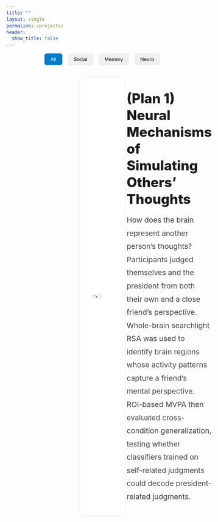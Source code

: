 ```yaml
---
title: ""
layout: single
permalink: /projects/
header:
  show_title: false
---
```


<!-- Filter Buttons -->
<div style="text-align:center; margin-bottom: 2rem;">
  <button class="filter-button active" onclick="filterSelection('all', this)">All</button>
  <button class="filter-button" onclick="filterSelection('social', this)">Social</button>
  <button class="filter-button" onclick="filterSelection('memory', this)">Memory</button>
  <button class="filter-button" onclick="filterSelection('neuro', this)">Neuro</button>
</div>

<div class="project-list">
  <a href="/projects/plan-1" class="project-card social neuro">
    <div class="project-media">
      <img src="/assets/img/projects/SRE2_method1.png" alt="Neural mechanisms" class="project-img">
    </div>
    <div class="project-info">
      <h3 class="project-title">(Plan 1) Neural Mechanisms of Simulating Others’ Thoughts</h3>
      <p class="project-text">How does the brain represent another person’s thoughts? Participants judged themselves and the president from both their own and a close friend’s perspective. Whole-brain searchlight RSA was used to identify brain regions whose activity patterns capture a friend’s mental perspective. ROI-based MVPA then evaluated cross-condition generalization, testing whether classifiers trained on self-related judgments could decode president-related judgments.</p>
    </div>
  </a>
  
  <!-- Repeat same structure for other projects -->
  <!-- ... -->
</div>

<script>
function filterSelection(category, el) {
  const items = document.querySelectorAll('.project-card');
  items.forEach(item => {
    item.style.display = (category === 'all' || item.classList.contains(category)) ? 'flex' : 'none';
  });
  document.querySelectorAll('.filter-button').forEach(btn => btn.classList.remove('active'));
  if (el) el.classList.add('active');
}
filterSelection('all', document.querySelector('.filter-button'));
</script>

<style>
.filter-button { padding: .5rem 1rem; margin: 0 .3rem; background: #f0f0f0; border: none; border-radius: 6px; cursor: pointer; font-weight: 500; transition: background .2s; }
.filter-button:hover { background: #e0e0e0; }
.filter-button.active { background: #007acc; color: #fff; }

.project-list { max-width: 100%; margin: 0 auto; padding: 0 12rem; display: flex; flex-direction: column; gap: 3rem; }

.project-card { display: flex; align-items: center; gap: 4rem; text-decoration: none; color: inherit; background: #fff; border: 1px solid #eee; border-radius: 12px; padding: 2rem; box-shadow: 0 1px 3px rgba(0,0,0,.05); transition: box-shadow .25s, transform .15s; }
.project-card:hover { box-shadow: 0 4px 14px rgba(0,0,0,.08); transform: translateY(-1px); }

.project-media { flex: 0 0 50%; display: flex; justify-content: center; align-items: center; }
.project-img { width: 100%; max-width: 800px; height: auto; object-fit: cover; border-radius: 12px; }

.project-info { flex: 1; }
.project-title { font-size: 2.2rem; font-weight: 800; margin: 0 0 1rem; line-height: 1.25; }
.project-text { font-size: 1.2rem; color: #444; line-height: 1.8; margin: 0; }

@media (max-width: 900px) {
  .project-list { padding: 0 1rem; }
  .project-card { flex-direction: column; align-items: flex-start; }
  .project-media, .project-info { flex: 1 1 100%; }
  .project-img { width: 100%; max-width: none; }
  .project-title { font-size: 1.5rem; }
}
</style>
